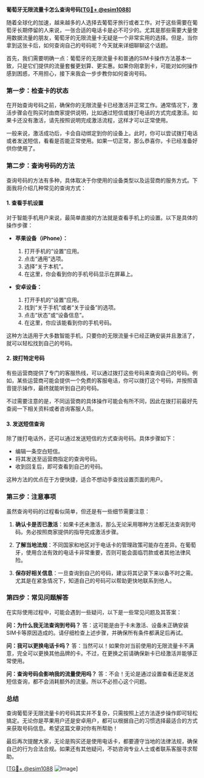 **葡萄牙无限流量卡怎么查询号码[[TG💪+ @esim1088](https://t.me/s/esim1088)]**

随着全球化的加速，越来越多的人选择去葡萄牙旅行或者工作。对于这些需要在葡萄牙长期停留的人来说，一张合适的电话卡是必不可少的。尤其是那些需要大量使用数据流量的朋友，葡萄牙的无限流量卡无疑是一个非常实用的选择。但是，当你拿到这张卡后，如何查询自己的号码呢？今天就来详细聊聊这个话题。

首先，我们需要明确一点：葡萄牙的无限流量卡和普通的SIM卡操作方法基本一致，只是它们提供的流量套餐更划算、更实惠。如果你刚拿到卡，可能对如何操作感到困惑，不用担心，接下来我会一步步教你如何查询号码。

### **第一步：检查卡的状态**
在开始查询号码之前，确保你的无限流量卡已经激活并正常工作。通常情况下，激活步骤会在购买时由商家提供说明，比如通过短信或拨打电话的方式完成激活。如果卡还没有激活，请先按照说明完成激活流程，这样才可以正常使用。

一般来说，激活成功后，卡会自动绑定到你的设备上。此时，你可以尝试拨打电话或者发送短信，看看是否能正常使用。如果一切正常，那么恭喜你，卡已经准备好供你使用了。

### **第二步：查询号码的方法**
查询号码的方法有多种，具体取决于你使用的设备类型以及运营商的服务方式。下面我将介绍几种常见的查询方式：

#### **1. 查看手机设置**
对于智能手机用户来说，最简单直接的方法就是查看手机上的设置。以下是具体的操作步骤：

- **苹果设备（iPhone）：**
  1. 打开手机的“设置”应用。
  2. 点击“通用”选项。
  3. 选择“关于本机”。
  4. 在这里，你会看到你的手机号码显示在屏幕上。

- **安卓设备：**
  1. 打开手机的“设置”应用。
  2. 找到“关于手机”或者“关于设备”的选项。
  3. 点击“状态”或“设备信息”。
  4. 在这里，你应该能看到你的手机号码。

这种方法适用于大多数智能手机，只要你的无限流量卡已经正确安装并且激活了，就可以轻松找到自己的号码。

#### **2. 拨打特定号码**
有些运营商提供了专门的客服热线，可以通过拨打这些号码来查询自己的号码。例如，某些运营商可能会提供一个免费的客服电话，你可以拨打这个号码，并按照语音提示操作，最终就能听到自己的号码。

不过需要注意的是，不同运营商的具体操作可能会有所不同，因此在拨打前最好先查阅一下相关资料或者咨询客服人员。

#### **3. 发送短信查询**
除了拨打电话外，还可以通过发送短信的方式查询号码。具体步骤如下：

- 编辑一条空白短信。
- 将其发送至运营商指定的查询号码。
- 收到回复后，即可查看到自己的号码。

这种方法的优点在于方便快捷，适合不想动手查找设置页面的用户。

### **第三步：注意事项**
虽然查询号码的过程看似简单，但还是有一些细节需要注意：

1. **确认卡是否已激活**：如果卡还未激活，那么无论采用哪种方法都无法查询到号码。务必按照商家提供的指导完成激活步骤。
   
2. **了解当地法规**：不同国家和地区对于电话卡的管理政策可能存在差异。在葡萄牙，使用合法有效的电话卡非常重要，否则可能会面临罚款或者其他法律风险。

3. **保存好相关信息**：一旦查询到自己的号码，建议将其记录下来以备不时之需。尤其是在紧急情况下，知道自己的号码可以帮助更快地联系到他人。

### **第四步：常见问题解答**
在实际使用过程中，可能会遇到一些疑问，以下是一些常见问题及其答案：

**问：为什么我无法查询到号码？**
答：这可能是由于卡未激活、设备未正确安装SIM卡等原因造成的。请仔细检查上述步骤，并确保所有条件都满足后再试。

**问：我可以更换电话卡吗？**
答：当然可以！如果你对当前使用的无限流量卡不满意，完全可以更换其他品牌的卡。不过，在更换之前请确保新卡已经激活并能够正常使用。

**问：查询号码会影响我的流量使用吗？**
答：不会！无论是通过设置查看还是发送短信查询，都不会消耗额外的流量。所以不必担心这个问题。

### **总结**
查询葡萄牙无限流量卡的号码其实并不复杂，只需按照上述方法逐步操作即可轻松搞定。无论你是苹果用户还是安卓用户，都可以根据自己的习惯选择最适合的方式来获取号码信息。希望这篇文章对你有所帮助！

最后再次提醒大家，无论是购买还是使用电话卡，都要遵守当地的法律法规，确保自己的行为合法合规。如果还有其他疑问，不妨咨询专业人士或者联系客服寻求帮助。

[[TG💪+ @esim1088](https://t.me/s/esim1088) ![Image](https://i.postimg.cc/4NQfJmqS/Snipaste-2025-05-13-00-14-12.png)]